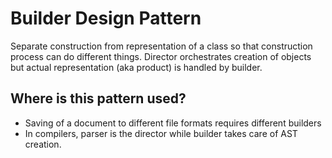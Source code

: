 # Builder Design Pattern

Separate construction from representation of a class so that construction process can do different things. Director orchestrates creation of objects but actual representation (aka product) is handled by builder.

## Where is this pattern used?

* Saving of a document to different file formats requires different builders
* In compilers, parser is the director while builder takes care of AST creation.